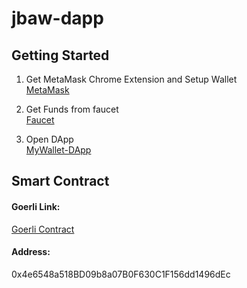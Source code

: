 # jbaw-dapp

## Getting Started

1. Get MetaMask Chrome Extension and Setup Wallet <br />
[MetaMask](https://chrome.google.com/webstore/detail/metamask/nkbihfbeogaeaoehlefnkodbefgpgknn?hl=de)

2. Get Funds from faucet <br />
[Faucet](https://faucets.chain.link/)

3. Open DApp <br />
[MyWallet-DApp](https://mipa23.github.io/JBAW/)

## Smart Contract

#### Goerli Link:
[Goerli Contract](https://goerli.etherscan.io/address/0x4e6548a518BD09b8a07B0F630C1F156dd1496dEc)

#### Address:
0x4e6548a518BD09b8a07B0F630C1F156dd1496dEc